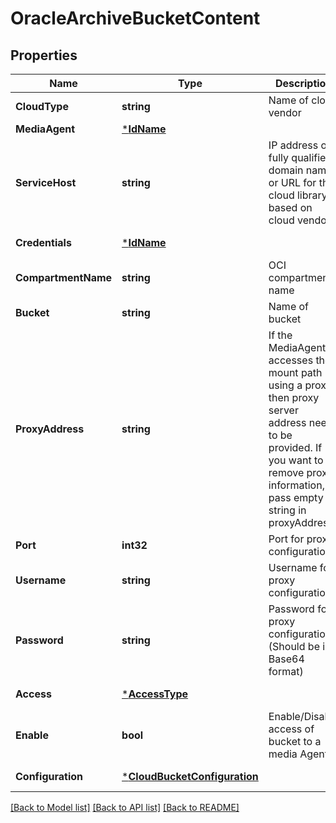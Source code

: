 # OracleArchiveBucketContent

## Properties
Name | Type | Description | Notes
------------ | ------------- | ------------- | -------------
**CloudType** | **string** | Name of cloud vendor | [default to null]
**MediaAgent** | [***IdName**](IdName.md) |  | [default to null]
**ServiceHost** | **string** | IP address or fully qualified domain name or URL for the cloud library based on cloud vendor | [optional] [default to objectstorage.us-phoenix-1.oraclecloud.com]
**Credentials** | [***IdName**](IdName.md) |  | [optional] [default to null]
**CompartmentName** | **string** | OCI compartment name | [optional] [default to null]
**Bucket** | **string** | Name of bucket | [optional] [default to null]
**ProxyAddress** | **string** | If the MediaAgent accesses the mount path using a proxy then proxy server address needs to be provided. If you want to remove proxy information, pass empty string in proxyAddress. | [optional] [default to null]
**Port** | **int32** | Port for proxy configuration | [optional] [default to null]
**Username** | **string** | Username for proxy configuration | [optional] [default to null]
**Password** | **string** | Password for proxy configuration (Should be in Base64 format) | [optional] [default to null]
**Access** | [***AccessType**](AccessType.md) |  | [optional] [default to null]
**Enable** | **bool** | Enable/Disable access of bucket to a media Agent | [optional] [default to null]
**Configuration** | [***CloudBucketConfiguration**](CloudBucketConfiguration.md) |  | [optional] [default to null]

[[Back to Model list]](../README.md#documentation-for-models) [[Back to API list]](../README.md#documentation-for-api-endpoints) [[Back to README]](../README.md)

